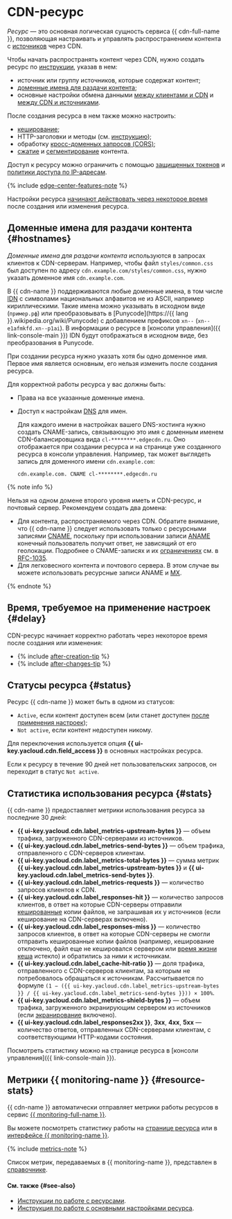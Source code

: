 # CDN-ресурс

_Ресурс_ — это основная логическая сущность сервиса {{ cdn-full-name }}, позволяющая настраивать и управлять распространением контента с [источников](origins.md) через CDN.

Чтобы начать распространять контент через CDN, нужно создать ресурс по [инструкции](../operations/resources/create-resource.md), указав в нем:

* источник или группу источников, которые содержат контент;
* [доменные имена для раздачи контента](#hostnames);
* основные настройки обмена данными [между клиентами и CDN](clients-to-servers.md) и [между CDN и источниками](servers-to-origins.md).

После создания ресурса в нем также можно настроить:

* [кеширование](caching.md);
* HTTP-заголовки и методы (см. [инструкцию](../operations/resources/configure-http.md));
* обработку [кросс-доменных запросов (CORS)](cors.md);
* [сжатие](compression.md) и [сегментирование](slicing.md) контента. 

Доступ к ресурсу можно ограничить с помощью [защищенных токенов](./secure-tokens.md) и [политики доступа по IP-адресам](./ip-address-acl.md).

{% include [edge-center-features-note](../../_includes/cdn/edge-center-features-note.md) %}

Настройки ресурса [начинают действовать через некоторое время](#delay) после создания или изменения ресурса.

## Доменные имена для раздачи контента {#hostnames}

_Доменные имена для раздачи контента_ используются в запросах клиентов к CDN-серверам. Например, чтобы файл `styles/common.css` был доступен по адресу `cdn.example.com/styles/common.css`, нужно указать доменное имя `cdn.example.com`.  

В {{ cdn-name }} поддерживаются любые доменные имена, в том числе [IDN](https://ru.wikipedia.org/wiki/IDN) с символами национальных алфавитов не из ASCII, например кириллическими. Такие имена можно указывать в исходном виде (`пример.рф`) или преобразовывать в [Punycode](https://{{ lang }}.wikipedia.org/wiki/Punycode) с добавлением префиксов `xn--` (`xn--e1afmkfd.xn--p1ai`). В информации о ресурсе в [консоли управления]({{ link-console-main }}) IDN будут отображаться в исходном виде, без преобразования в Punycode.

При создании ресурса нужно указать хотя бы одно доменное имя. Первое имя является основным, его нельзя изменить после создания ресурса.

Для корректной работы ресурса у вас должны быть:

* Права на все указанные доменные имена.
* Доступ к настройкам [DNS](../../glossary/dns.md) для имен. 

  Для каждого имени в настройках вашего DNS-хостинга нужно создать CNAME-запись, связывающую это имя с доменным именем CDN-балансировщика вида `cl-********.edgecdn.ru`. Оно отображается при создании ресурса и на странице уже созданного ресурса в консоли управления. Например, так может выглядеть запись для доменного имени `cdn.example.com`: 

  ``` 
  cdn.example.com. CNAME cl-********.edgecdn.ru
  ```

{% note info %}

Нельзя на одном домене второго уровня иметь и CDN-ресурс, и почтовый сервер. Рекомендуем создать два домена:

* Для контента, распространяемого через CDN. Обратите внимание, что {{ cdn-name }} следует использовать только с ресурсными записями [CNAME](../../dns/concepts/resource-record.md#cname), поскольку при использовании записи [ANAME](../../dns/concepts/resource-record.md#aname) конечный пользователь получит ответ, не зависящий от его геолокации. Подробнее о CNAME-записях и их [ограничениях](https://www.rfc-editor.org/rfc/rfc1912#section-2.4) см. в [RFC-1035](https://www.ietf.org/rfc/rfc1035.html#section-3.3.1).
* Для легковесного контента и почтового сервера. В этом случае вы можете использовать ресурсные записи ANAME и [MX](../../dns/concepts/resource-record.md#mx).

{% endnote %}

## Время, требуемое на применение настроек {#delay}

CDN-ресурс начинает корректно работать через некоторое время после создания или изменения: 

* {% include [after-creation-tip](../../_includes/cdn/after-creation-tip.md) %}
* {% include [after-changes-tip](../../_includes/cdn/after-changes-tip.md) %}


## Статусы ресурса {#status}

Ресурс {{ cdn-name }} может быть в одном из статусов:

* `Active`, если контент доступен всем (или станет доступен [после применения настроек](#delay));
* `Not active`, если контент недоступен никому.

Для переключения используется опция **{{ ui-key.yacloud.cdn.field_access }}** в основных настройках ресурса.

Если к ресурсу в течение 90 дней нет пользовательских запросов, он переходит в статус `Not active`.

## Статистика использования ресурса {#stats}

{{ cdn-name }} предоставляет метрики использования ресурса за последние 30 дней:

* **{{ ui-key.yacloud.cdn.label_metrics-upstream-bytes }}** — объем трафика, загруженного CDN-серверами из источников.
* **{{ ui-key.yacloud.cdn.label_metrics-send-bytes }}** — объем трафика, отправленного с CDN-серверов клиентам.
* **{{ ui-key.yacloud.cdn.label_metrics-total-bytes }}** — сумма метрик **{{ ui-key.yacloud.cdn.label_metrics-upstream-bytes }}** и **{{ ui-key.yacloud.cdn.label_metrics-send-bytes }}**.
* **{{ ui-key.yacloud.cdn.label_metrics-requests }}** — количество запросов клиентов к CDN.
* **{{ ui-key.yacloud.cdn.label_responses-hit }}** — количество запросов клиентов, в ответ на которые CDN-серверы отправили [кешированные](caching.md) копии файлов, не запрашивая их у источников (если кеширование на CDN-серверах включено).
* **{{ ui-key.yacloud.cdn.label_responses-miss }}** — количество запросов клиентов, в ответ на которые CDN-серверы не смогли отправить кешированные копии файлов (например, кеширование отключено, файл еще не кешировался сервером или [время жизни кеша](caching.md#server-side-cache-age) истекло) и обратились за ними к источникам.
* **{{ ui-key.yacloud.cdn.label_cache-hit-ratio }}** — доля трафика, отправленного с CDN-серверов клиентам, за которым не потребовалось обращаться к источникам. Рассчитывается по формуле `(1 − ({{ ui-key.yacloud.cdn.label_metrics-upstream-bytes }} / {{ ui-key.yacloud.cdn.label_metrics-send-bytes }})) × 100%`.
* **{{ ui-key.yacloud.cdn.label_metrics-shield-bytes }}** — объем трафика, загруженного экранирующим сервером из источников (если [экранирование](origins-shielding.md) включено).
* **{{ ui-key.yacloud.cdn.label_responses2xx }}**, **3xx**, **4xx**, **5xx** — количество ответов, отправленных CDN-серверами клиентам, с соответствующими HTTP-кодами состояния.

Посмотреть статистику можно на странице ресурса в [консоли управления]({{ link-console-main }}).

## Метрики {{ monitoring-name }} {#resource-stats}

{{ cdn-name }} автоматически отправляет метрики работы ресурсов в сервис [{{ monitoring-full-name }}](../../monitoring/).

Вы можете посмотреть статистику работы на [странице ресурса](../operations/resources/get-stats.md#cdn-ui) или в [интерфейсе {{ monitoring-name }}](../operations/resources/get-stats.md#monitoring).

{% include [metrics-note](../../_includes/cdn/metrics-note.md) %}

Список метрик, передаваемых в {{ monitoring-name }}, представлен в [справочнике](../metrics.md).

#### См. также {#see-also}

* [Инструкции по работе с ресурсами](../operations/index.md#resources).
* [Инструкция по работе с основными настройками ресурса](../operations/resources/configure-basics.md).